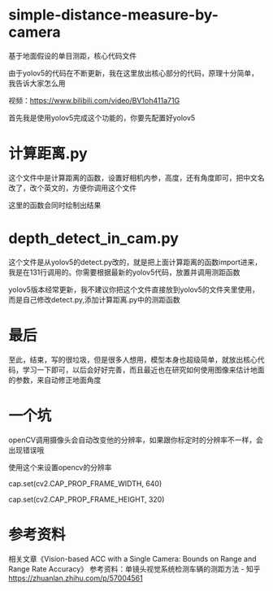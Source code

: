 # simple-distance-measure-by-camera
基于地面假设的单目测距，核心代码文件

由于yolov5的代码在不断更新，我在这里放出核心部分的代码，原理十分简单，我告诉大家怎么用

视频：https://www.bilibili.com/video/BV1oh411a71G

首先我是使用yolov5完成这个功能的，你要先配置好yolov5
# 计算距离.py
这个文件中是计算距离的函数，设置好相机内参，高度，还有角度即可，把中文名改了，改个英文的，方便你调用这个文件

这里的函数会同时绘制出结果
# depth_detect_in_cam.py
这个文件是从yolov5的detect.py改的，就是把上面计算距离的函数import进来，我是在131行调用的。你需要根据最新的yolov5代码，放置并调用测距函数
 
 
 yolov5版本经常更新，我不建议你把这个文件直接放到yolov5的文件夹里使用，而是自己修改detect.py,添加计算距离.py中的测距函数

# 最后

至此，结束，写的很垃圾，但是很多人想用，模型本身也超级简单，就放出核心代码，学习一下即可，以后会好好完善，而且最近也在研究如何使用图像来估计地面的参数，来自动修正地面角度

# 一个坑
openCV调用摄像头会自动改变他的分辨率，如果跟你标定时的分辨率不一样，会出现错误哦

使用这个来设置opencv的分辨率


cap.set(cv2.CAP_PROP_FRAME_WIDTH, 640)


cap.set(cv2.CAP_PROP_FRAME_HEIGHT, 320)

# 参考资料
相关文章《Vision-based ACC with a Single Camera: Bounds on Range and Range Rate Accuracy》
参考资料：单镜头视觉系统检测车辆的测距方法 - 知乎 https://zhuanlan.zhihu.com/p/57004561
